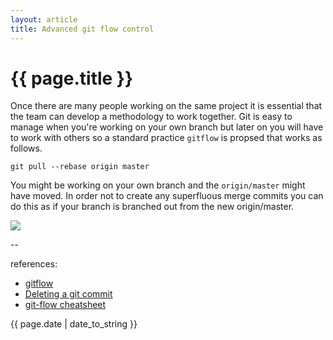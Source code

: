 ```yaml
---
layout: article
title: Advanced git flow control
---
```

# {{ page.title }}

Once there are many people working on the same project it is essential that the team can develop a methodology to work together. Git is easy to manage when you're working on your own branch but later on you will have to work with others so a standard practice `gitflow` is propsed that works as follows. 

`git pull --rebase origin master`

You might be working on your own branch and the `origin/master` might have moved. In order not to create any superfluous merge commits you can do this as if your branch is branched out from the new origin/master. 

![](https://www.atlassian.com/git/images/tutorials/collaborating/comparing-workflows/centralized-workflow/13.svg)

--

references:

* [gitflow](https://github.com/nvie/gitflow)
* [Deleting a git commit](https://www.clock.co.uk/insight/deleting-a-git-commit)
* [git-flow cheatsheet](https://danielkummer.github.io/git-flow-cheatsheet/)

{{ page.date | date_to_string }}
